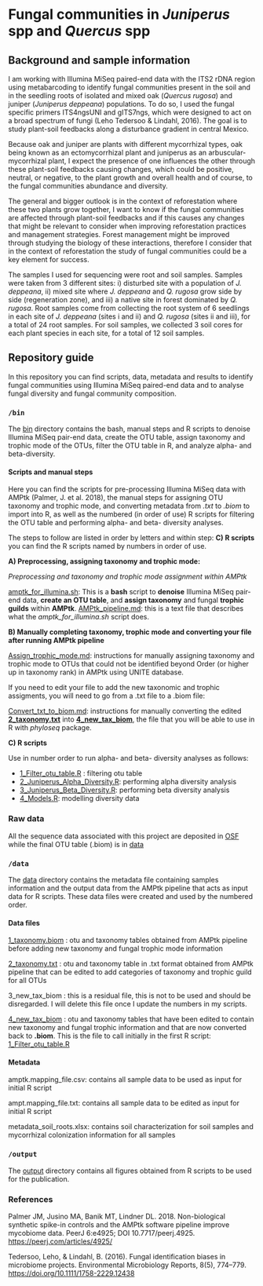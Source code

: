# Fungal communities in *Juniperus* spp and *Quercus* spp

## Background and sample information ### 

I am working with Illumina MiSeq paired-end data with the ITS2 rDNA region using metabarcoding to identify fungal communities present in the soil and in the seedling roots of isolated and mixed oak (*Quercus rugosa*) and juniper (*Juniperus deppeana*) populations. To do so, I used the fungal specific primers ITS4ngsUNI and gITS7ngs, which were designed to act on a broad spectrum of fungi (Leho Tedersoo & Lindahl, 2016). The goal is to study plant-soil feedbacks along a disturbance gradient in central Mexico. 

Because oak and juniper are plants with different mycorrhizal types, oak being known as an ectomycorrhizal plant and juniperus as an arbuscular-mycorrhizal plant, I expect the presence of one influences the other through these plant-soil feedbacks causing changes, which could be positive, neutral, or negative, to the plant growth and overall health and of course, to the fungal communities abundance and diversity. 

The general and bigger outlook is in the context of reforestation where these two plants grow together, I want to know if the fungal communities are affected through plant-soil feedbacks and if this causes any changes that might be relevant to consider when improving reforestation practices and management strategies. Forest management might be improved through studying the biology of these interactions, therefore I consider that in the context of reforestation the study of fungal communities could be a key element for success. 

The samples I used for sequencing were root and soil samples. Samples were taken from 3 different sites: i) disturbed site with a population of *J. deppeana*, ii) mixed site where *J. deppeana* and *Q. rugosa* grow side by side (regeneration zone), and iii) a native site in forest dominated by *Q. rugosa*. Root samples come from collecting the root system of 6 seedlings in each site of *J. deppeana* (sites i and ii) and *Q. rugosa* (sites ii and iii), for a total of 24 root samples. For soil samples, we collected 3 soil cores for each plant species in each site, for a total of 12 soil samples. 

## Repository guide ### 

In this repository you can find scripts, data, metadata and results to identify fungal communities using Illumina MiSeq paired-end data and to analyse fungal diversity and fungal community composition. 

### `/bin`

The [bin](https://github.com/bc-anaisabel/juniperus_paper/tree/master/bin) directory contains the bash, manual steps and R scripts to denoise Illumina MiSeq pair-end data, create the OTU table, assign taxonomy and trophic mode of the OTUs, filter the OTU table in R, and analyze alpha- and beta-diversity. 

#### Scripts and manual steps   

Here you can find the scripts for pre-processing Illumina MiSeq data with AMPtk (Palmer, J. et al. 2018), the manual steps for assigning OTU taxonomy and trophic mode, and converting metadata from *.txt* to *.biom* to import into R, as well as the numbered (in order of use) R scripts for filtering the OTU table and performing alpha- and beta- diversity analyses. 

The steps to follow are listed in order by letters and within step: **C) R scripts** you can find the R scripts named by numbers in order of use.  

**A) Preprocessing, assigning taxonomy and trophic mode:**

*Preprocessing and taxonomy and trophic mode assignment within AMPtk*

[amptk_for_illumina.sh](https://github.com/bc-anaisabel/juniperus_paper/tree/master/bin/amptk_for_illumina.sh): This is a **bash** script to **denoise** Illumina MiSeq pair-end data, **create an OTU table**, and **assign taxonomy** and fungal **trophic guilds** within **AMPtk**. [AMPtk_pipeline.md](https://github.com/bc-anaisabel/juniperus_paper/tree/master/bin/AMPtk_pipeline.md): this is a text file that describes what the *amptk_for_illumina.sh* script does. 


**B) Manually completing taxonomy, trophic mode and converting your file after running AMPtk pipeline**

[Assign_trophic_mode.md](https://github.com/bc-anaisabel/juniperus_paper/tree/master/bin/Assign_trophic_mode.md): instructions for manually assigning taxonomy and trophic mode to OTUs that could not be identified beyond Order (or higher up in taxonomy rank) in AMPtk using UNITE database.
  
If you need to edit your file to add the new taxonomic and trophic assigments, you will need to go from a .txt file to a .biom file:
  
[Convert_txt_to_biom.md](https://github.com/bc-anaisabel/juniperus_paper/tree/master/bin/Convert_txt_to_biom.md): instructions for manually converting the edited **[2_taxonomy.txt](https://github.com/bc-anaisabel/juniperus_paper/tree/master/data/2_taxonomy.txt)** into **[4_new_tax_biom](https://github.com/bc-anaisabel/juniperus_paper/tree/master/data/4_new_tax.biom)**, the file that you will be able to use in R with *phyloseq* package. 

**C) R scripts** 

Use in number order to run alpha- and beta- diversity analyses as follows:
  * [1_Filter_otu_table.R](https://github.com/bc-anaisabel/juniperus_paper/tree/master/bin/1_Filter_otu_table.R) : filtering otu table
  * [2_Juniperus_Alpha_Diversity.R](https://github.com/bc-anaisabel/juniperus_paper/tree/master/bin/2_Juniperus_Alpha_Diversity.R): performing alpha diversity analysis
  * [3_Juniperus_Beta_Diversity.R](https://github.com/bc-anaisabel/juniperus_paper/tree/master/bin/3_Juniperus_Beta_Diversity.R): performing beta diversity analysis
  * [4_Models.R](https://github.com/bc-anaisabel/juniperus_paper/tree/master/bin/4_Models.R): modelling diversity data 
  
  
### Raw data ### 


All the sequence data associated with this project are deposited in [OSF](https://osf.io) while the final OTU table (.biom) is in [data](https://github.com/bc-anaisabel/juniperus_paper/tree/master/data)
  

### `/data`

The [data](https://github.com/bc-anaisabel/juniperus_paper/tree/master/data) directory contains the metadata file containing samples information and the output data from the AMPtk pipeline that acts as input data for R scripts. These data files were created and used by the numbered order. 


#### Data files


[1_taxonomy.biom](https://github.com/bc-anaisabel/juniperus_paper/tree/master/data/1_taxonomy.biom) : otu and taxonomy tables obtained from AMPtk pipeline before adding new taxonomy and fungal trophic mode information

[2_taxonomy.txt](https://github.com/bc-anaisabel/juniperus_paper/tree/master/data/2_taxonomy.tx) : otu and taxonomy table in .txt format obtained from AMPtk pipeline that can be edited to add categories of taxonomy and trophic guild for all OTUs 

3_new_tax_biom : this is a residual file, this is not to be used and should be disregarded. I will delete this file once I update the numbers in my scripts. 

[4_new_tax_biom](https://github.com/bc-anaisabel/juniperus_paper/tree/master/data/4_new_tax_biom) : otu and taxonomy tables that have been edited to contain new taxonomy and fungal trophic information and that are now converted back to **.biom**. This is the file to call initially in the first R script: [1_Filter_otu_table.R](https://github.com/bc-anaisabel/juniperus_paper/tree/master/bin/1_Filter_otu_table.R)
   
   

#### Metadata 

amptk.mapping_file.csv: contains all sample data to be used as input for initial R script 

ampt.mapping_file.txt: contains all sample data to be edited as input for initial R script 

metadata_soil_roots.xlsx: contains soil characterization for soil samples and mycorrhizal colonization information for all samples 


### `/output`

The [output](https://github.com/bc-anaisabel/juniperus_paper/tree/master/output) directory contains all figures obtained from R scripts to be used for the publication. 


### References 
Palmer JM, Jusino MA, Banik MT, Lindner DL. 2018. Non-biological synthetic spike-in controls
        and the AMPtk software pipeline improve mycobiome data. PeerJ 6:e4925;
        DOI 10.7717/peerj.4925. https://peerj.com/articles/4925/
        
Tedersoo, Leho, & Lindahl, B. (2016). Fungal identification biases in microbiome projects. 
        Environmental Microbiology Reports, 8(5), 774–779. 
        https://doi.org/10.1111/1758-2229.12438
